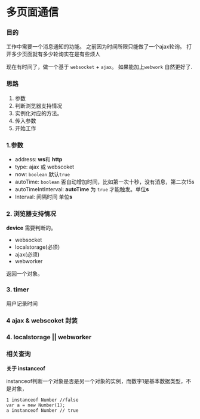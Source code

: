 # 多页面通信

### 目的

工作中需要一个消息通知的功能。
之前因为时间所限只能做了一个ajax轮询。 
打开多少页面就有多少轮询实在是有些烦人

现在有时间了，做一个基于 `websocket` + `ajax`。
如果能加上`webwork` 自然更好了.


### 思路

1. 参数
2. 判断浏览器支持情况
3. 实例化对应的方法。
4. 传入参数
5. 开始工作

### 1.参数

* address:  **ws**和 **http**
* type: ajax 或 webscoket
* now: `boolean` 默认`true`
* autoTime: `boolean` 否自动增加时间，比如第一次十秒，没有消息，第二次15s
* autoTimeIntInterval: **autoTime** 为 `true` 才能触发。单位**s**
* Interval: 间隔时间 单位**s**

### 2. 浏览器支持情况

**device** 需要判断的。
* websocket
* localstorage(必须)
* ajax(必须)
* webworker

返回一个对象。


### 3. timer

用户记录时间



### 4 ajax & webscoket 封装



### 4. localstorage || webworker


### 相关查询

**关于 instanceof**

instanceof判断一个对象是否是另一个对象的实例，而数字1是基本数据类型，不是对象，

```
1 instanceof Number //false
var a = new Number(1);
a instanceof Number // true
```

